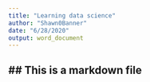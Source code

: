 ```yaml
---
title: "Learning data science"
author: "Shawn0Banner"
date: "6/28/2020"
output: word_document
---
```


## ## This is a markdown file


